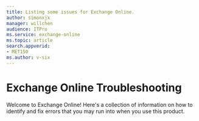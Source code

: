 ```yaml
---
title: Listing some issues for Exchange Online.
author: simonxjx
manager: willchen
audience: ITPro
ms.service: exchange-online
ms.topic: article
search.appverid: 
- MET150
ms.author: v-six
---
```


# Exchange Online Troubleshooting

Welcome to Exchange Online! Here's a collection of information on how to identify and fix errors that you may run into when you use this product. 
